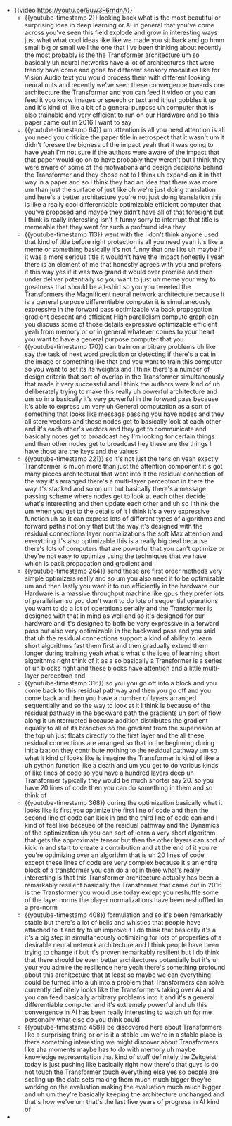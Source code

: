 - {{video https://youtu.be/9uw3F6rndnA}}
	- {{youtube-timestamp 2}} looking back what is the most beautiful or surprising idea in deep learning or AI in general that you've come across you've seen this field explode and grow in interesting ways just what what cool ideas like like we made you sit back and go hmm small big or small well the one that I've been thinking about recently the most probably is the the Transformer architecture um so basically uh neural networks have a lot of architectures that were trendy have come and gone for different sensory modalities like for Vision Audio text you would process them with different looking neural nuts and recently we've seen these convergence towards one architecture the Transformer and you can feed it video or you can feed it you know images or speech or text and it just gobbles it up and it's kind of like a bit of a general purpose uh computer that is also trainable and very efficient to run on our Hardware and so this paper came out in 2016 I want to say
	- {{youtube-timestamp 64}} um attention is all you need attention is all you need you criticize the paper title in retrospect that it wasn't um it didn't foresee the bigness of the impact yeah that it was going to have yeah I'm not sure if the authors were aware of the impact that that paper would go on to have probably they weren't but I think they were aware of some of the motivations and design decisions behind the Transformer and they chose not to I think uh expand on it in that way in a paper and so I think they had an idea that there was more um than just the surface of just like oh we're just doing translation and here's a better architecture you're not just doing translation this is like a really cool differentiable optimizable efficient computer that you've proposed and maybe they didn't have all of that foresight but I think is really interesting isn't it funny sorry to interrupt that title is memeable that they went for such a profound idea they
	- {{youtube-timestamp 113}} went with the I don't think anyone used that kind of title before right protection is all you need yeah it's like a meme or something basically it's not funny that one like uh maybe if it was a more serious title it wouldn't have the impact honestly I yeah there is an element of me that honestly agrees with you and prefers it this way yes if it was two grand it would over promise and then under deliver potentially so you want to just uh meme your way to greatness that should be a t-shirt so you you tweeted the Transformers the Magnificent neural network architecture because it is a general purpose differentiable computer it is simultaneously expressive in the forward pass optimizable via back propagation gradient descent and efficient High parallelism compute graph can you discuss some of those details expressive optimizable efficient yeah from memory or or in general whatever comes to your heart you want to have a general purpose computer that you
	- {{youtube-timestamp 170}} can train on arbitrary problems uh like say the task of next word prediction or detecting if there's a cat in the image or something like that and you want to train this computer so you want to set its its weights and I think there's a number of design criteria that sort of overlap in the Transformer simultaneously that made it very successful and I think the authors were kind of uh deliberately trying to make this really uh powerful architecture and um so in a basically it's very powerful in the forward pass because it's able to express um very uh General computation as a sort of something that looks like message passing you have nodes and they all store vectors and these nodes get to basically look at each other and it's each other's vectors and they get to communicate and basically notes get to broadcast hey I'm looking for certain things and then other nodes get to broadcast hey these are the things I have those are the keys and the values
	- {{youtube-timestamp 221}} so it's not just the tension yeah exactly Transformer is much more than just the attention component it's got many pieces architectural that went into it the residual connection of the way it's arranged there's a multi-layer perceptron in there the way it's stacked and so on um but basically there's a message passing scheme where nodes get to look at each other decide what's interesting and then update each other and uh so I think the um when you get to the details of it I think it's a very expressive function uh so it can express lots of different types of algorithms and forward paths not only that but the way it's designed with the residual connections layer normalizations the soft Max attention and everything it's also optimizable this is a really big deal because there's lots of computers that are powerful that you can't optimize or they're not easy to optimize using the techniques that we have which is back propagation and gradient and
	- {{youtube-timestamp 264}} send these are first order methods very simple optimizers really and so um you also need it to be optimizable um and then lastly you want it to run efficiently in the hardware our Hardware is a massive throughput machine like gpus they prefer lots of parallelism so you don't want to do lots of sequential operations you want to do a lot of operations serially and the Transformer is designed with that in mind as well and so it's designed for our hardware and it's designed to both be very expressive in a forward pass but also very optimizable in the backward pass and you said that uh the residual connections support a kind of ability to learn short algorithms fast them first and then gradually extend them longer during training yeah what's what's the idea of learning short algorithms right think of it as a so basically a Transformer is a series of uh blocks right and these blocks have attention and a little multi-layer perceptron and
	- {{youtube-timestamp 316}} so you you go off into a block and you come back to this residual pathway and then you go off and you come back and then you have a number of layers arranged sequentially and so the way to look at it I think is because of the residual pathway in the backward path the gradients uh sort of flow along it uninterrupted because addition distributes the gradient equally to all of its branches so the gradient from the supervision at the top uh just floats directly to the first layer and the all these residual connections are arranged so that in the beginning during initialization they contribute nothing to the residual pathway um so what it kind of looks like is imagine the Transformer is kind of like a uh python function like a death and um you get to do various kinds of like lines of code so you have a hundred layers deep uh Transformer typically they would be much shorter say 20. so you have 20 lines of code then you can do something in them and so think of
	- {{youtube-timestamp 368}} during the optimization basically what it looks like is first you optimize the first line of code and then the second line of code can kick in and the third line of code can and I kind of feel like because of the residual pathway and the Dynamics of the optimization uh you can sort of learn a very short algorithm that gets the approximate tensor but then the other layers can sort of kick in and start to create a contribution and at the end of it you're you're optimizing over an algorithm that is uh 20 lines of code except these lines of code are very complex because it's an entire block of a transformer you can do a lot in there what's really interesting is that this Transformer architecture actually has been a remarkably resilient basically the Transformer that came out in 2016 is the Transformer you would use today except you reshuffle some of the layer norms the player normalizations have been reshuffled to a pre-norm
	- {{youtube-timestamp 408}} formulation and so it's been remarkably stable but there's a lot of bells and whistles that people have attached to it and try to uh improve it I do think that basically it's a it's a big step in simultaneously optimizing for lots of properties of a desirable neural network architecture and I think people have been trying to change it but it's proven remarkably resilient but I do think that there should be even better architectures potentially but it's uh your you admire the resilience here yeah there's something profound about this architecture that at least so maybe we can everything could be turned into a uh into a problem that Transformers can solve currently definitely looks like the Transformers taking over Ai and you can feed basically arbitrary problems into it and it's a general differentiable computer and it's extremely powerful and uh this convergence in AI has been really interesting to watch uh for me personally what else do you think could
	- {{youtube-timestamp 458}} be discovered here about Transformers like a surprising thing or or is it a stable um we're in a stable place is there something interesting we might discover about Transformers like aha moments maybe has to do with memory uh maybe knowledge representation that kind of stuff definitely the Zeitgeist today is just pushing like basically right now there's that guys is do not touch the Transformer touch everything else yes so people are scaling up the data sets making them much much bigger they're working on the evaluation making the evaluation much much bigger and uh um they're basically keeping the architecture unchanged and that's how we've um that's the last five years of progress in AI kind of
-